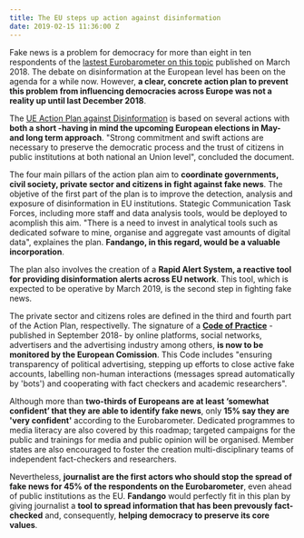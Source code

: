 ```yaml
---
title: The EU steps up action against disinformation
date: 2019-02-15 11:36:00 Z
---
```


Fake news is a problem for democracy for more than eight in ten respondents of the [lastest Eurobarometer on this topic](http://ec.europa.eu/commfrontoffice/publicopinion/index.cfm/survey/getsurveydetail/instruments/flash/surveyky/2183) published on March 2018. The debate on disinformation at the European level has been on the agenda for a while now. However, **a clear, concrete action plan to prevent this problem from influencing democracies across Europe was not a reality up until last December 2018**. 

The [UE Action Plan against Disinformation](https://eeas.europa.eu/headquarters/headquarters-homepage/54866/action-plan-against-disinformation_en) is based on several actions with **both a short -having in mind the upcoming European elections in May- and long term approach**. "Strong commitment and swift actions are necessary to preserve the democratic process and the trust of citizens in public institutions at both national an Union level", concluded the document.  

The four main pillars of the action plan aim to **coordinate governments, civil society, private sector and citizens in fight against fake news**. The objetive of the first part of the plan is to improve the detection, analysis and exposure of disinformation in EU institutions. Stategic Communication Task Forces, including more staff and data analysis tools, would be deployed to acomplish this aim. "There is a need to invest in analytical tools such as dedicated sofware to mine, organise and aggregate vast amounts of digital data", explaines the plan. **Fandango, in this regard, would be a valuable incorporation**. 

The plan also involves the creation of a **Rapid Alert System, a reactive tool for providing disinformation alerts across EU network**. This tool, which is expected to be operative by March 2019, is the second step in fighting fake news.

The private sector and citizens roles are defined in the third and fourth part of the Action Plan, respectivelly. The signature of a **[Code of Practice](https://ec.europa.eu/digital-single-market/en/news/code-practice-disinformation)** -published in September 2018- by online platforms, social networks, advertisers and the advertising industry among others, **is now to be monitored by the European Comission**. This Code includes "ensuring transparency of political advertising, stepping up efforts to close active fake accounts, labelling non-human interactions (messages spread automatically by 'bots') and cooperating with fact checkers and academic researchers".

Although more than **two-thirds of Europeans are at least ‘somewhat confident’ that they are able to identify fake news**, only **15% say they are 'very confident'** according to the Eurobarometer. Dedicated programmes to media literacy are also covered by this roadmap; targeted campaigns for the public and trainings for media and public opinion will be organised. Member states are also encouraged to foster the creation  multi-disciplinary teams of independent fact-checkers and researchers.

Nevertheless, **journalist are the first actors who should stop the spread of fake news for 45% of the respondents on the Eurobarometer**, even ahead of public institutions as the EU. **Fandango** would perfectly fit in this plan by giving journalist a **tool to spread information that has been prevously fact-checked** and, consequently, **helping democracy to preserve its core values**.

